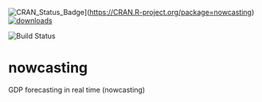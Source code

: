 
![CRAN_Status_Badge](http://www.r-pkg.org/badges/version/nowcasting)](https://CRAN.R-project.org/package=nowcasting) [![downloads](http://cranlogs.r-pkg.org/badges/grand-total/nowcasting)](https://cran.rstudio.com/web/packages/nowcasting/index.html) 

![Build Status](https://ci.appveyor.com/api/projects/status/github/guilbran/nowcast?branch=master&svg=true)

# nowcasting
GDP forecasting in real time (nowcasting)

